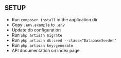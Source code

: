 ## SETUP

* Run `composer install` in the application dir
* Copy `.env.example` to `.env`
* Update db configuration
* Run `php artisan migrate`
* Run `php artisan db:seed --class="DatabaseSeeder"`
* Run `php artisan key:generate`
* API documentation on index page
